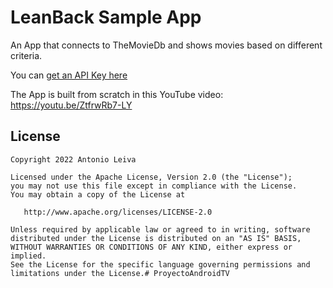 # LeanBack Sample App

An App that connects to TheMovieDb and shows movies based on different criteria.

You can [get an API Key here](https://www.themoviedb.org/documentation/api)

The App is built from scratch in this YouTube video: https://youtu.be/ZtfrwRb7-LY

## License

    Copyright 2022 Antonio Leiva

    Licensed under the Apache License, Version 2.0 (the "License");
    you may not use this file except in compliance with the License.
    You may obtain a copy of the License at

       http://www.apache.org/licenses/LICENSE-2.0

    Unless required by applicable law or agreed to in writing, software
    distributed under the License is distributed on an "AS IS" BASIS,
    WITHOUT WARRANTIES OR CONDITIONS OF ANY KIND, either express or implied.
    See the License for the specific language governing permissions and
    limitations under the License.# ProyectoAndroidTV
